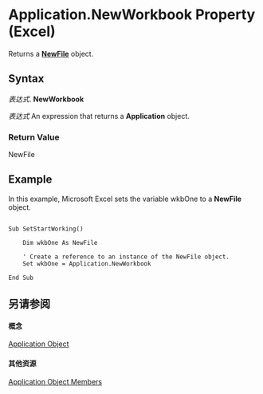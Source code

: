 
# Application.NewWorkbook Property (Excel)

Returns a  **[NewFile](http://msdn.microsoft.com/library/6f53ced5-4488-b67f-ca1f-729aeb790eb1%28Office.15%29.aspx)** object.


## Syntax

 _表达式_. **NewWorkbook**

 _表达式_ An expression that returns a **Application** object.


### Return Value

NewFile


## Example

In this example, Microsoft Excel sets the variable wkbOne to a  **NewFile** object.


```
 
Sub SetStartWorking() 
 
    Dim wkbOne As NewFile 
 
    ' Create a reference to an instance of the NewFile object. 
    Set wkbOne = Application.NewWorkbook 
 
End Sub
```


## 另请参阅


#### 概念


[Application Object](19b73597-5cf9-4f56-8227-b5211f657f6f.md)
#### 其他资源


[Application Object Members](http://msdn.microsoft.com/library/4cb9ca42-8d07-cc9c-2d80-4eb9a5921e1e%28Office.15%29.aspx)
